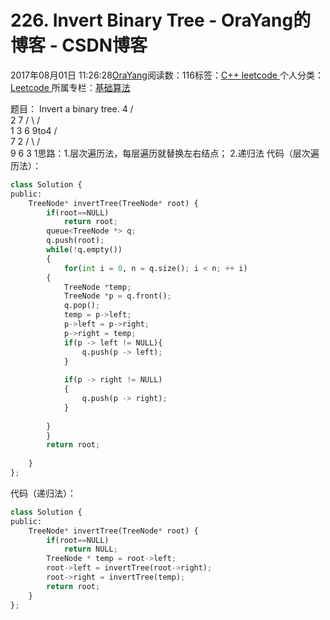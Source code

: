 
# 226. Invert Binary Tree - OraYang的博客 - CSDN博客

2017年08月01日 11:26:28[OraYang](https://me.csdn.net/u010665216)阅读数：116标签：[C++																](https://so.csdn.net/so/search/s.do?q=C++&t=blog)[leetcode																](https://so.csdn.net/so/search/s.do?q=leetcode&t=blog)[
							](https://so.csdn.net/so/search/s.do?q=C++&t=blog)个人分类：[Leetcode																](https://blog.csdn.net/u010665216/article/category/7026962)
所属专栏：[基础算法](https://blog.csdn.net/column/details/16604.html)



题目：
Invert a binary tree.
4
   /   \
  2     7
 / \   / \
1   3 6   9to4
   /   \
  7     2
 / \   / \
9   6 3   1思路：1.层次遍历法，每层遍历就替换左右结点；
2.递归法
代码（层次遍历法）：

```python
class Solution {
public:
    TreeNode* invertTree(TreeNode* root) {
        if(root==NULL)
            return root;
        queue<TreeNode *> q;
        q.push(root);
        while(!q.empty())
        {
            for(int i = 0, n = q.size(); i < n; ++ i)  
        {  
            TreeNode *temp;
            TreeNode *p = q.front(); 
            q.pop();
            temp = p->left;
            p->left = p->right;
            p->right = temp;
            if(p -> left != NULL){
                q.push(p -> left);
            }  
                  
            if(p -> right != NULL) 
            {
                q.push(p -> right);
            }
                  
        }
        }
        return root;
        
    }
};
```
代码（递归法）：
```python
class Solution {
public:
    TreeNode* invertTree(TreeNode* root) {
        if(root==NULL)  
            return NULL;  
        TreeNode * temp = root->left;  
        root->left = invertTree(root->right);  
        root->right = invertTree(temp);  
        return root;
    }
};
```



